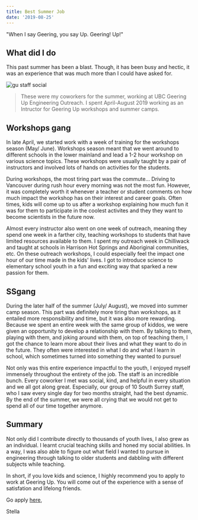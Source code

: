 ```yaml
---
title: Best Summer Job
date: '2019-08-25'
---
```


"When I say Geering, you say Up. Geering! Up!"

## What did I do

This past summer has been a blast. Though, it has been busy and hectic, it was an experience that was much more than I could have asked for.

![gu staff social](/images/blog/gu.jpg)

> These were my coworkers for the summer, working at UBC Geering Up Engineering Outreach. I spent April-August 2019 working as an Intructor for Geering Up workshops and summer camps.

## Workshops gang

In late April, we started work with a week of training for the workshops season (May/ June). Workshops season meant that we went around to different schools in the lower mainland and lead a 1-2 hour workshop on various science topics. These workshops were usually taught by a pair of instructors and involved lots of hands on activities for the students.

During workshops, the most tiring part was the commute... Driving to Vancouver during rush hour every morning was not the most fun. However, it was completely worth it whenever a teacher or student comments on how much impact the workshop has on their interest and career goals. Often times, kids will come up to us after a workshop explaining how much fun it was for them to participate in the coolest activites and they they want to become scientists in the future now.

Almost every instructor also went on one week of outreach, meaning they spend one week in a farther city, teaching workshops to students that have limited resources available to them. I spent my outreach week in Chilliwack and taught at schools in Harrison Hot Springs and Aboriginal communities, etc. On these outreach workshops, I could especially feel the impact one hour of our time made in the kids' lives. I got to introduce science to elementary school youth in a fun and exciting way that sparked a new passion for them.

## SSgang

During the later half of the summer (July/ August), we moved into summer camp season. This part was definitely more tiring than workshops, as it entailed more responsibility and time, but it was also more rewarding. Because we spent an entire week with the same group of kiddos, we were given an opportunity to develop a relationship with them. By talking to them, playing with them, and joking around with them, on top of teaching them, I got the chance to learn more about their lives and what they want to do in the future. They often were interested in what I do and what I learn in school, which sometimes turned into something they wanted to pursue!

Not only was this entire experience impactful to the youth, I enjoyed myself immensely throughout the entirety of the job. The staff is an incredible bunch. Every coworker I met was social, kind, and helpful in every situation and we all got along great. Especially, our group of 10 South Surrey staff, who I saw every single day for two months straight, had the best dynamic. By the end of the summer, we were all crying that we would not get to spend all of our time together anymore.

## Summary

Not only did I contribute directly to thousands of youth lives, I also grew as an individual. I learnt crucial teaching skills and honed my social abilities. In a way, I was also able to figure out what field I wanted to pursue in engineering through talking to older students and dabbling with different subjects while teaching.

In short, if you love kids and science, I highly recommend you to apply to work at Geering Up. You will come out of the experience with a sense of satisfation and lifelong friends.

Go apply [here](www.geeringup.ca),

Stella
